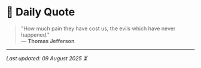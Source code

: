 # 📜 Daily Quote

> "How much pain they have cost us, the evils which have never happened."  
> — **Thomas Jefferson**

---

_Last updated: 09 August 2025 ⏳_
